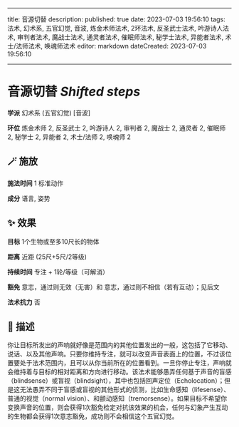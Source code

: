 
---
title: 音源切替
description: 
published: true
date: 2023-07-03 19:56:10
tags: 法术, 幻术系, 五官幻觉, 音波, 炼金术师法术, 2环法术, 反圣武士法术, 吟游诗人法术, 审判者法术, 魔战士法术, 通灵者法术, 催眠师法术, 秘学士法术, 异能者法术, 术士/法师法术, 唤魂师法术
editor: markdown
dateCreated: 2023-07-03 19:56:10

---

# **音源切替** *Shifted steps*

**学派** 幻术系 (五官幻觉) \[音波\] 

**环位** 炼金术师 2, 反圣武士 2, 吟游诗人 2, 审判者 2, 魔战士 2, 通灵者 2, 催眠师 2, 秘学士 2, 异能者 2, 术士/法师 2, 唤魂师 2

## 🪄 施放

**施法时间** 1 标准动作

**成分** 语言, 姿势

## ✨ 效果 

**目标** 1个生物或至多10尺长的物体 

**距离** 近距 (25尺+5尺/2等级)  

**持续时间** 专注 + 1轮/等级（可解消） 

**豁免** 意志，通过则无效（无害）和 意志，通过则不相信（若有互动）；见后文

**法术抗力** 否

## 📖 描述

你让目标所发出的声响就好像是范围内的其他位置发出的一般，这包括了它移动、说话、以及其他声响。只要你维持专注，就可以改变声音表面上的位置，不过该位置要处于法术范围内，且可以从你当前所在的位置看到。一旦你停止专注，声响就会维持着与目标的相对距离和方向进行移动。该法术能够愚弄任何基于声音的盲感（blindsense）或盲视（blindsight），其中也包括回声定位（Echolocation）；但是这无法愚弄不同于盲感或盲视的其他形式的侦测，比如生命感知（lifesense）、普通的视觉（normal vision）、和颤动感知（tremorsense）。如果目标不希望你变换声音的位置，则会获得1次豁免检定对抗该效果的机会，任何与幻象产生互动的生物都会获得1次意志豁免，成功则不会相信这个五官幻觉。
    